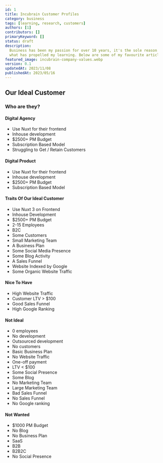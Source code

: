 ```yaml
---
id: 1
title: Incubrain Customer Profiles
category: business
tags: [learning, research, customers]
authors: [1]
contributors: []
primaryKeyword: []
status: draft
description:
  Business has been my passion for over 10 years, it's the sole reason I got into development and
  what has propelled my learning. Below are some of my favourite articles I've read over the years.
featured_image: incubrain-company-values.webp
version: 0.1
updatedAt: 2023/11/08
publishedAt: 2023/05/16
---
```


## Our Ideal Customer

### Who are they?

#### Digital Agency

- Use Nuxt for their frontend
- Inhouse development
- $2500+ PM Budget
- Subscription Based Model
- Struggling to Get / Retain Customers

#### Digital Product

- Use Nuxt for their frontend
- Inhouse development
- $2500+ PM Budget
- Subscription Based Model

#### Traits Of Our Ideal Customer

- Use Nuxt 3 on Frontend
- Inhouse Development
- $2500+ PM Budget
- 2-15 Employees
- B2C
- Some Customers
- Small Marketing Team
- A Business Plan
- Some Social Media Presence
- Some Blog Activity
- A Sales Funnel
- Website Indexed by Google
- Some Organic Website Traffic

#### Nice To Have

- High Website Traffic
- Customer LTV > $100
- Good Sales Funnel
- High Google Ranking

#### Not Ideal

- 0 employees
- No development
- Outsourced development
- No customers
- Basic Business Plan
- No Website Traffic
- One-off payment
- LTV < $100
- Some Social Presence
- Some Blog
- No Marketing Team
- Large Marketing Team
- Bad Sales Funnel
- No Sales Funnel
- No Google ranking

#### Not Wanted

- $1000 PM Budget
- No Blog
- No Business Plan
- SaaS
- B2B
- B2B2C
- No Social Presence
